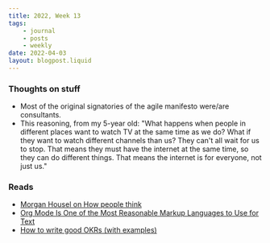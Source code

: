 ```yaml
---
title: 2022, Week 13
tags: 
    - journal
    - posts
    - weekly
date: 2022-04-03
layout: blogpost.liquid
---
```


### Thoughts on stuff

* Most of the original signatories of the agile manifesto were/are consultants. 
* This reasoning, from my 5-year old: "What happens when people in different places want to watch TV at the same time as we do? What if they want to watch different channels than us? They can't all wait for us to stop. That means they must have the internet at the same time, so they can do different things. That means the internet is for everyone, not just us."


### Reads

* [Morgan Housel on How people think](https://www.collaborativefund.com/blog/think/)
* [Org Mode Is One of the Most Reasonable Markup Languages to Use for Text](https://karl-voit.at/2017/09/23/orgmode-as-markup-only/)
* [How to write good OKRs (with examples)](https://refactoring.fm/p/how-to-create-good-okrs-)